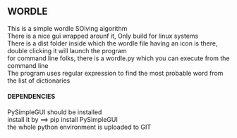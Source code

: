 ## WORDLE 

This is a simple wordle SOlving algorithm<br />
There is a nice gui wrapped arounf it, Only build for linux systems <br />
There is a dist folder inside which the wordle file having an icon is there, double clicking it will launch the program <br />
for command line folks, there is a wordle.py which you can execute from the command line <br />
The program uses regular expression to find the most probable word from the list of dictionaries <br /> 

#### DEPENDENCIES 

PySimpleGUI should be installed <br />
install it by ==> pip install PySimpleGUI <br />
the whole python environment is uploaded to GIT  


